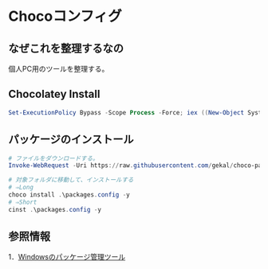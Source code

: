 # Chocoコンフィグ

## なぜこれを整理するなの

個人PC用のツールを整理する。

## Chocolatey Install

```powershell
Set-ExecutionPolicy Bypass -Scope Process -Force; iex ((New-Object System.Net.WebClient).DownloadString('https://chocolatey.org/install.ps1'))
```

## パッケージのインストール

```powershell
# ファイルをダウンロードする。
Invoke-WebRequest -Uri https://raw.githubusercontent.com/gekal/choco-package-config/master/packages.config -OutFile packages.config

# 対象フォルダに移動して、インストールする
# ⇒Long
choco install .\packages.config -y
# ⇒Short
cinst .\packages.config -y
```

## 参照情報

1．[Windowsのパッケージ管理ツール](https://www.gekal.cn/blogs/2018/03/12/windows-package-manager.html)
